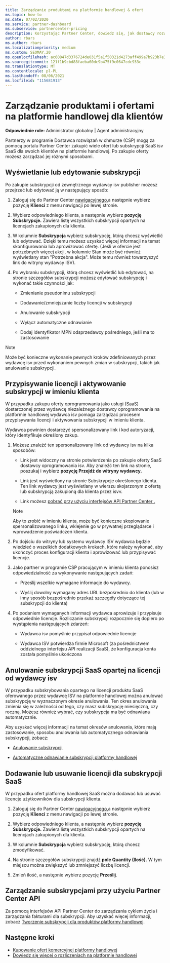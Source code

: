 ```yaml
---
title: Zarządzanie produktami na platformie handlowej & ofert
ms.topic: how-to
ms.date: 07/02/2020
ms.service: partner-dashboard
ms.subservice: partnercenter-pricing
description: Korzystając Partner Center, dowiedz się, jak dostawcy rozwiązań w chmurze mogą zarządzać ofertami dostawców oprogramowania innych firm zakupionymi dla klientów na platformie handlowej.
author: rbars
ms.author: rbars
ms.localizationpriority: medium
ms.custom: SEOMAY.20
ms.openlocfilehash: ac60847d3376724de031f5a1f50321d4273aff499a7b923b7e3bd39a0a700750
ms.sourcegitcommit: 121f1b9cbd88faeba60dc9b475f9c0647cdc933c
ms.translationtype: MT
ms.contentlocale: pl-PL
ms.lasthandoff: 08/06/2021
ms.locfileid: "115681913"
---
```

# <a name="manage-commercial-marketplace-products-and-offers-for-your-customers"></a>Zarządzanie produktami i ofertami na platformie handlowej dla klientów


**Odpowiednie role:** Administrator globalny | Agent administracyjny

Partnerzy w programie Dostawca rozwiązań w chmurze (CSP) mogą za pomocą portalu Partner Center zakupić wiele ofert lub subskrypcji SaaS isv SaaS dla swoich klientów na platformie handlowej. Po zakupie oferty możesz zarządzać jej różnymi sposobami.

## <a name="view-or-edit-a-subscription"></a>Wyświetlanie lub edytowanie subskrypcji

Po zakupie subskrypcji od zewnętrznego wydawcy isv publisher możesz przejrzeć lub edytować ją w następujący sposób:

1. Zaloguj się do Partner Center [nawigacyjnego,](https://partner.microsoft.com/dashboard)a następnie wybierz pozycję **Klienci** z menu nawigacji po lewej stronie.

2. Wybierz odpowiedniego klienta, a następnie wybierz **pozycję Subskrypcje.** Zawiera listę wszystkich subskrypcji opartych na licencjach zakupionych dla klienta.

3. W kolumnie **Subskrypcja** wybierz subskrypcję, którą chcesz wyświetlić lub edytować. Dzięki temu możesz uzyskać więcej informacji na temat skonfigurowania lub aprowizować ofertę. (Jeśli w ofercie jest potrzebnych więcej akcji, w kolumnie Stan może być również wyświetlany stan "Potrzebna akcja". Może temu również towarzyszyć link do witryny wydawcy ISV).

4. Po wybraniu subskrypcji, którą chcesz wyświetlić lub edytować, na stronie szczegółów subskrypcji możesz edytować subskrypcję i wykonać takie czynności jak:

    - Zmienianie pseudonimu subskrypcji

    - Dodawanie/zmniejszanie liczby licencji w subskrypcji

    - Anulowanie subskrypcji

    - Wyłącz automatyczne odnawianie

    - Dodaj identyfikator MPN odsprzedawcy pośredniego, jeśli ma to zastosowanie

> [!NOTE]
> Może być konieczne wykonanie pewnych kroków zdefiniowanych przez wydawcę isv przed wykonaniem pewnych zmian w subskrypcji, takich jak anulowanie subskrypcji.

## <a name="assign-licenses-and-activate-a-subscription-on-behalf-of-a-customer"></a>Przypisywanie licencji i aktywowanie subskrypcji w imieniu klienta

W przypadku zakupu oferty oprogramowania jako usługi (SaaS) dostarczonej przez wydawcę niezależnego dostawcy oprogramowania na platformie handlowej wydawca isv pomaga zarządzać procesem przypisywania licencji i aktywowania subskrypcji w imieniu klienta.

Wydawca powinien dostarczyć spersonalizowany link i kod autoryzacji, który identyfikuje określony zakup.

1. Możesz znaleźć ten spersonalizowany link od wydawcy isv na kilka sposobów:

   - Link jest widoczny na stronie potwierdzenia po zakupie oferty SaaS dostawcy oprogramowania isv. Aby znaleźć ten link na stronie, poszukaj i wybierz **pozycję Przejdź do witryny wydawcy.**

   - Link jest wyświetlony na stronie Subskrypcje określonego klienta. Ten link wydawcy jest wyświetlany w wierszu skojarzonym z ofertą lub subskrypcją zakupioną dla klienta przez isvv.

   - Link możesz [pobrać przy użyciu interfejsów API Partner Center .](/partner-center/develop/get-activation-link-by-order-line-item)

   > [!NOTE]
   > Aby to zrobić w imieniu klienta, może być konieczne skopiowanie spersonalizowanego linku, wklejenie go w prywatnej przeglądarce i wprowadzenie poświadczeń klienta.

2. Po dojściu do witryny lub systemu wydawcy ISV wydawca będzie wiedzieć o wszelkich dodatkowych krokach, które należy wykonać, aby ukończyć proces konfiguracji klienta i aprowizować lub przypisywać licencje.

3. Jako partner w programie CSP pracującym w imieniu klienta ponosisz odpowiedzialność za wykonywanie następujących zadań:

    - Prześlij wszelkie wymagane informacje do wydawcy.

    - Wyślij dowolny wymagany adres URL bezpośrednio do klienta (lub w inny sposób bezpośrednio przekaż szczegóły dotyczące tej subskrypcji do klienta)

4. Po podaniem wymaganych informacji wydawca aprowizuje i przypisuje odpowiednie licencje. Rozliczanie subskrypcji rozpocznie się dopiero po wystąpienia następujących zdarzeń:

    - Wydawca isv pomyślnie przypisał odpowiednie licencje

    - Wydawca ISV potwierdza firmie Microsoft (za pośrednictwem oddzielnego interfejsu API realizacji SaaS), że konfiguracja konta została pomyślnie ukończona

## <a name="cancel-a-license-based-saas-subscription-from-an-isv-publisher"></a>Anulowanie subskrypcji SaaS opartej na licencji od wydawcy isv

W przypadku subskrybowania opartego na licencji produktu SaaS oferowanego przez wydawcę ISV na platformie handlowej można anulować subskrypcję w wyznaczonym okresie anulowania. Ten okres anulowania zmienia się w zależności od tego, czy masz subskrypcję miesięczną, czy roczną. Możesz również wybrać, czy subskrypcja ma być odnawiana automatycznie.

Aby uzyskać więcej informacji na temat okresów anulowania, które mają zastosowanie, sposobu anulowania lub automatycznego odnawiania subskrypcji, zobacz:

- [Anulowanie subskrypcji](create-a-new-subscription.md#cancel-a-subscription)

- [Automatyczne odnawianie subskrypcji platformy handlowej](create-a-new-subscription.md#choose-whether-to-automatically-renew-a-commercial-marketplace-subscription)

## <a name="add-or-remove-licenses-for-a-saas-subscription"></a>Dodawanie lub usuwanie licencji dla subskrypcji SaaS

W przypadku ofert platformy handlowej SaaS można dodawać lub usuwać licencje użytkowników dla subskrypcji klienta.

1. Zaloguj się do Partner Center [nawigacyjnego,](https://partner.microsoft.com/dashboard)a następnie wybierz pozycję **Klienci** z menu nawigacji po lewej stronie.

2. Wybierz odpowiedniego klienta, a następnie wybierz **pozycję Subskrypcje.** Zawiera listę wszystkich subskrypcji opartych na licencjach zakupionych dla klienta.

3. W kolumnie **Subskrypcja** wybierz subskrypcję, którą chcesz zmodyfikować.

4. Na stronie szczegółów subskrypcji znajdź **pole Quantity (Ilość).** W tym miejscu można zwiększyć lub zmniejszyć liczbę licencji.

5. Zmień ilość, a następnie wybierz pozycję **Prześlij**.

## <a name="manage-subscriptions-using-partner-center-apis"></a>Zarządzanie subskrypcjami przy użyciu Partner Center API

Za pomocą interfejsów API Partner Center do zarządzania cyklem życia i zarządzania fakturami dla subskrypcji. Aby uzyskać więcej informacji, zobacz [Tworzenie subskrypcji dla produktów platformy handlowej](/partner-center/develop/create-subscription-azure-marketplace-products).

## <a name="next-steps"></a>Następne kroki

- [Kupowanie ofert komercyjnej platformy handlowej](csp-commercial-marketplace-purchase.md)
- [Dowiedz się więcej o rozliczeniach na platformie handlowej](csp-commercial-marketplace-billing.md)